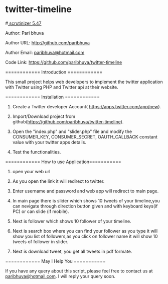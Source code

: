 # twitter-timeline
<html>
<head>
  <link rel="stylesheet" href="http://maxcdn.bootstrapcdn.com/bootstrap/3.3.7/css/bootstrap.min.css">
  <script src="https://ajax.googleapis.com/ajax/libs/jquery/1.12.4/jquery.min.js"></script>
  <script src="http://maxcdn.bootstrapcdn.com/bootstrap/3.3.7/js/bootstrap.min.js"></script>
</head>
<body>
#<a href="https://scrutinizer-ci.com/g/paribhuva/twitter-timeline/"> scrutinizer <span class="badge">5.47</span></a>
</body>
</html>

Author: Pari bhuva

Author URL: http://github.com/paribhuva

Author Email: paribhuva@hotmail.com

Code Link: https://github.com/paribhuva/twitter-timeline





============ Introduction ============

This small project helps web developers to implement the twitter application  with Twitter using PHP and Twitter api at their website.

============ Installation ============

1.	Create a Twitter developer Account( https://apps.twitter.com/app/new).

2.	Import/Download project from github(https://github.com/paribhuva/twitter-timeline).

3.	Open the "index.php" and "slider.php" file and modify the CONSUMER_KEY, CONSUMER_SECRET, OAUTH_CALLBACK constant value with your twitter apps details.

4.	Test the functionalities.

============ How to use Application===========

1.	open your web url

2.	As you open the link it will redirect to twitter.

3.	Enter username and password and web app will redirect to main page.

4.	In main page there is slider which shows 10 tweets of your timeline,you can nevigate through direction button given and with keyboard keys(if PC) or can slide (if mobile).

5.	Next is follower which shows 10 follower of your timeline.

6.	Next is search box where you can find your follower as you type it will show you list of followers,as you click on follower name it will show 10 tweets of follower in slider.

7.	Next is download tweet, you get all tweets in pdf formate.
 
============ May I Help You ===========

If you have any query about this script, please feel free to contact us at paribhuva@hotmail.com. I will reply your query soon.
